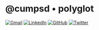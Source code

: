 # @cumpsd • polyglot

[![Gmail](https://img.shields.io/badge/-Gmail-c14438?style=flat&logo=Gmail&logoColor=white)](mailto:david@cumps.be)
[![LinkedIn](https://img.shields.io/badge/-LinkedIn-blue?style=flat&logo=LinkedIn&logoColor=white)](https://www.linkedin.com/in/cumpsd/)
[![GitHub](https://img.shields.io/badge/-Github-181818?style=flat&logo=GitHub&logoColor=white)](https://github.com/cumpsd)
[![Twitter](https://img.shields.io/badge/-Twitter-1da1f2?style=flat&logo=Twitter&logoColor=white)](http://twitter.com/cumpsd)

&nbsp;
